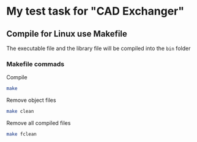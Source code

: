 # My test task for "CAD Exchanger"

## Compile for Linux use Makefile

The executable file and the library file will be compiled into the `bin` folder

### Makefile commads

Compile
```bash
make
```

Remove object files
```bash
make clean
```

Remove all compiled files
```bash
make fclean
```
